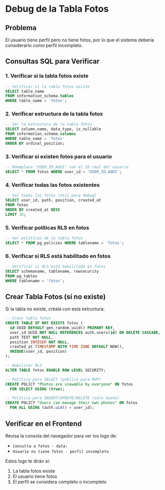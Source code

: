 # Debug de la Tabla Fotos

## Problema
El usuario tiene perfil pero no tiene fotos, por lo que el sistema debería considerarlo como perfil incompleto.

## Consultas SQL para Verificar

### 1. Verificar si la tabla fotos existe
```sql
-- Verificar si la tabla fotos existe
SELECT table_name 
FROM information_schema.tables 
WHERE table_name = 'fotos';
```

### 2. Verificar estructura de la tabla fotos
```sql
-- Ver la estructura de la tabla fotos
SELECT column_name, data_type, is_nullable 
FROM information_schema.columns 
WHERE table_name = 'fotos' 
ORDER BY ordinal_position;
```

### 3. Verificar si existen fotos para el usuario
```sql
-- Reemplaza 'USER_ID_AQUI' con el ID real del usuario
SELECT * FROM fotos WHERE user_id = 'USER_ID_AQUI';
```

### 4. Verificar todas las fotos existentes
```sql
-- Ver todas las fotos (útil para debug)
SELECT user_id, path, position, created_at 
FROM fotos 
ORDER BY created_at DESC 
LIMIT 10;
```

### 5. Verificar políticas RLS en fotos
```sql
-- Ver políticas de la tabla fotos
SELECT * FROM pg_policies WHERE tablename = 'fotos';
```

### 6. Verificar si RLS está habilitado en fotos
```sql
-- Verificar si RLS está habilitado en fotos
SELECT schemaname, tablename, rowsecurity 
FROM pg_tables 
WHERE tablename = 'fotos';
```

## Crear Tabla Fotos (si no existe)

Si la tabla no existe, créala con esta estructura:

```sql
-- Crear tabla fotos
CREATE TABLE IF NOT EXISTS fotos (
  id UUID DEFAULT gen_random_uuid() PRIMARY KEY,
  user_id UUID NOT NULL REFERENCES auth.users(id) ON DELETE CASCADE,
  path TEXT NOT NULL,
  position INTEGER NOT NULL,
  created_at TIMESTAMP WITH TIME ZONE DEFAULT NOW(),
  UNIQUE(user_id, position)
);

-- Habilitar RLS
ALTER TABLE fotos ENABLE ROW LEVEL SECURITY;

-- Política para SELECT (público para MVP)
CREATE POLICY "Photos are viewable by everyone" ON fotos
  FOR SELECT USING (true);

-- Política para INSERT/UPDATE/DELETE (solo dueño)
CREATE POLICY "Users can manage their own photos" ON fotos
  FOR ALL USING (auth.uid() = user_id);
```

## Verificar en el Frontend

Revisa la consola del navegador para ver los logs de:
- `Consulta a fotos - data:`
- `Usuario no tiene fotos - perfil incompleto`

Estos logs te dirán si:
1. La tabla fotos existe
2. El usuario tiene fotos
3. El perfil se considera completo o incompleto
